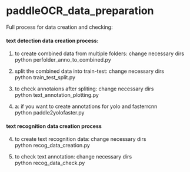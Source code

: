 # paddleOCR_data_preparation
Full process for data creation and checking:

#### text detection data creation process:

1. to create combined data from multiple folders: change necessary dirs <br>
python perfolder_anno_to_combined.py

2. split the combined data into train-test: change necessary dirs <br>
python train_test_split.py

3. to check annotaions after spliting: change necessary dirs <br>
python text_annotation_plotting.py

3. a: if you want to create annotations for yolo and fasterrcnn<br>
python paddle2yolofaster.py

#### text recognition data creation process
4. to create text recognition data: change necessary dirs <br>
python recog_data_creation.py

5. to check text annotation: change necessary dirs <br>
python recog_data_check.py
